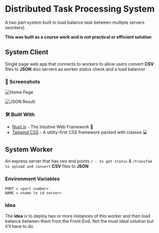 # Distributed Task Processing System

A two part system built to load balance task between multiple servers (workers).

**This was built as a course work and is not practical or efficient solution**

## System Client

Single page web app that connects to workers to allow users convert **CSV** files to **JSON**
also servers as worker status check and a load balancer

### 📸 Screenshots

![Home Page](https://i.imgur.com/tonflq6.png "Home Page")

![JSON Result](https://i.imgur.com/K5I9pQ8.png "JSON Result")

### 🛠️ Built With

- [Nuxt.js](https://nuxtjs.org/) - The Intuitive Web Framework 🚀
- [Tailwind CSS](https://tailwindcss.com/) - A utility-first CSS framework packed with classes 💻

## System Worker

An express server that has two end points `/ - to get status` & `/transfom to upload and convert` **CSV** files to **JSON**

### Environment Variables

```env
PORT = <port number>
NAME = <name to id server>
```

### Idea

The **idea** is to deploy two or more instances of this worker and then load balance between them from the Front-End.
Not the must ideal solution but it'll have to do.
